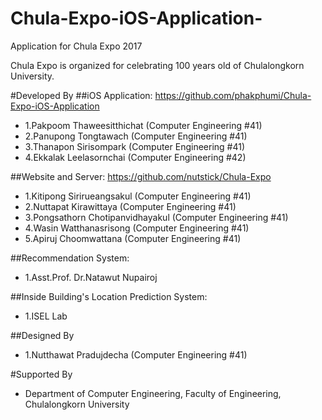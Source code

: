 # Chula-Expo-iOS-Application-
Application for Chula Expo 2017

Chula Expo is organized for celebrating 100 years old of Chulalongkorn University.

#Developed By
##iOS Application: https://github.com/phakphumi/Chula-Expo-iOS-Application
* 1.Pakpoom Thaweesitthichat (Computer Engineering #41)
* 2.Panupong Tongtawach (Computer Engineering #41)
* 3.Thanapon Sirisompark (Computer Engineering #41)
* 4.Ekkalak Leelasornchai (Computer Engineering #42)

##Website and Server: https://github.com/nutstick/Chula-Expo
* 1.Kitipong Sirirueangsakul (Computer Engineering #41)
* 2.Nuttapat Kirawittaya (Computer Engineering #41)
* 3.Pongsathorn Chotipanvidhayakul (Computer Engineering #41)
* 4.Wasin Watthanasrisong (Computer Engineering #41)
* 5.Apiruj Choomwattana (Computer Engineering #41)

##Recommendation System:
* 1.Asst.Prof. Dr.Natawut Nupairoj

##Inside Building's Location Prediction System:
* 1.ISEL Lab

##Designed By
* 1.Nutthawat Pradujdecha (Computer Engineering #41)

#Supported By
* Department of Computer Engineering, Faculty of Engineering, Chulalongkorn University
